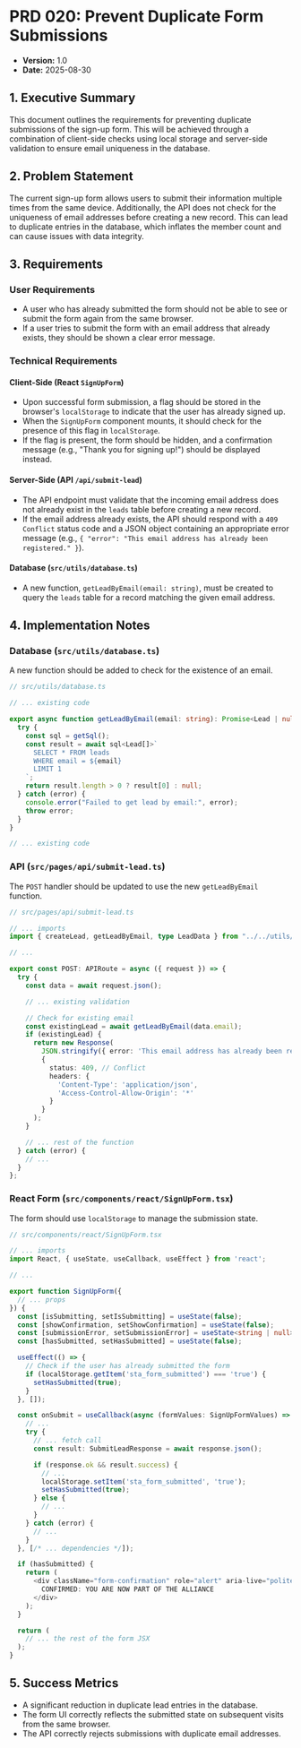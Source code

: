 # PRD 020: Prevent Duplicate Form Submissions

- **Version:** 1.0
- **Date:** 2025-08-30

## 1. Executive Summary

This document outlines the requirements for preventing duplicate submissions of the sign-up form. This will be achieved through a combination of client-side checks using local storage and server-side validation to ensure email uniqueness in the database.

## 2. Problem Statement

The current sign-up form allows users to submit their information multiple times from the same device. Additionally, the API does not check for the uniqueness of email addresses before creating a new record. This can lead to duplicate entries in the database, which inflates the member count and can cause issues with data integrity.

## 3. Requirements

### User Requirements

- A user who has already submitted the form should not be able to see or submit the form again from the same browser.
- If a user tries to submit the form with an email address that already exists, they should be shown a clear error message.

### Technical Requirements

#### Client-Side (React `SignUpForm`)

- Upon successful form submission, a flag should be stored in the browser's `localStorage` to indicate that the user has already signed up.
- When the `SignUpForm` component mounts, it should check for the presence of this flag in `localStorage`.
- If the flag is present, the form should be hidden, and a confirmation message (e.g., "Thank you for signing up!") should be displayed instead.

#### Server-Side (API `/api/submit-lead`)

- The API endpoint must validate that the incoming email address does not already exist in the `leads` table before creating a new record.
- If the email address already exists, the API should respond with a `409 Conflict` status code and a JSON object containing an appropriate error message (e.g., `{ "error": "This email address has already been registered." }`).

#### Database (`src/utils/database.ts`)

- A new function, `getLeadByEmail(email: string)`, must be created to query the `leads` table for a record matching the given email address.

## 4. Implementation Notes

### Database (`src/utils/database.ts`)

A new function should be added to check for the existence of an email.

```typescript
// src/utils/database.ts

// ... existing code

export async function getLeadByEmail(email: string): Promise<Lead | null> {
  try {
    const sql = getSql();
    const result = await sql<Lead[]>`
      SELECT * FROM leads 
      WHERE email = ${email}
      LIMIT 1
    `;
    return result.length > 0 ? result[0] : null;
  } catch (error) {
    console.error("Failed to get lead by email:", error);
    throw error;
  }
}

// ... existing code
```

### API (`src/pages/api/submit-lead.ts`)

The `POST` handler should be updated to use the new `getLeadByEmail` function.

```typescript
// src/pages/api/submit-lead.ts

// ... imports
import { createLead, getLeadByEmail, type LeadData } from "../../utils/database.js";

// ...

export const POST: APIRoute = async ({ request }) => {
  try {
    const data = await request.json();

    // ... existing validation

    // Check for existing email
    const existingLead = await getLeadByEmail(data.email);
    if (existingLead) {
      return new Response(
        JSON.stringify({ error: 'This email address has already been registered.' }),
        {
          status: 409, // Conflict
          headers: {
            'Content-Type': 'application/json',
            'Access-Control-Allow-Origin': '*'
          }
        }
      );
    }

    // ... rest of the function
  } catch (error) {
    // ...
  }
};
```

### React Form (`src/components/react/SignUpForm.tsx`)

The form should use `localStorage` to manage the submission state.

```typescript
// src/components/react/SignUpForm.tsx

// ... imports
import React, { useState, useCallback, useEffect } from 'react';

// ...

export function SignUpForm({
  // ... props
}) {
  const [isSubmitting, setIsSubmitting] = useState(false);
  const [showConfirmation, setShowConfirmation] = useState(false);
  const [submissionError, setSubmissionError] = useState<string | null>(null);
  const [hasSubmitted, setHasSubmitted] = useState(false);

  useEffect(() => {
    // Check if the user has already submitted the form
    if (localStorage.getItem('sta_form_submitted') === 'true') {
      setHasSubmitted(true);
    }
  }, []);

  const onSubmit = useCallback(async (formValues: SignUpFormValues) => {
    // ...
    try {
      // ... fetch call
      const result: SubmitLeadResponse = await response.json();

      if (response.ok && result.success) {
        // ...
        localStorage.setItem('sta_form_submitted', 'true');
        setHasSubmitted(true);
      } else {
        // ...
      }
    } catch (error) {
      // ...
    }
  }, [/* ... dependencies */]);

  if (hasSubmitted) {
    return (
      <div className="form-confirmation" role="alert" aria-live="polite">
        CONFIRMED: YOU ARE NOW PART OF THE ALLIANCE
      </div>
    );
  }

  return (
    // ... the rest of the form JSX
  );
}
```

## 5. Success Metrics

- A significant reduction in duplicate lead entries in the database.
- The form UI correctly reflects the submitted state on subsequent visits from the same browser.
- The API correctly rejects submissions with duplicate email addresses.
